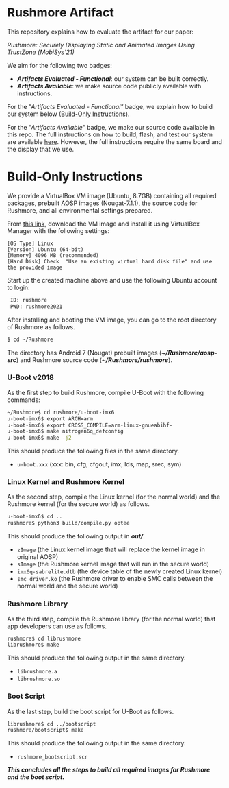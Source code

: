 # Rushmore Artifact

This repository explains how to evaluate the artifact for our paper: 

_Rushmore: Securely Displaying Static and Animated Images Using TrustZone (MobiSys'21)_

We aim for the following two badges:
- **_Artifacts Evaluated - Functional_**: our system can be built correctly. 
- **_Artifacts Available_**: we make source code publicly available with instructions.

For the _"Artifacts Evaluated - Functional"_ badge, we explain how to build our system below ([Build-Only Instructions](#build-only)).

For the _"Artifacts Available"_ badge, we make our source code available in this repo. The full instructions on how to build, flash, and test our system are available [here](README.md). However, the full instructions require the same board and the display that we use.


<a name="build-only"></a>  
# Build-Only Instructions
 
We provide a VirtualBox VM image (Ubuntu, 8.7GB) containing all required packages, prebuilt AOSP images (Nougat-7.1.1), the source code for Rushmore, and all environmental settings prepared.

From [this link](https://drive.google.com/file/d/1UTwoowsseZpnz27dSORehDBXVNfIXwBm/view?usp=sharing), download the VM image and install it using VirtualBox Manager with the following settings:
```
[OS Type] Linux
[Version] Ubuntu (64-bit)
[Memory] 4096 MB (recommended)
[Hard Disk] Check  "Use an existing virtual hard disk file" and use the provided image
``` 

Start up the created machine above and use the following Ubuntu account to login: 
```sh
 ID: rushmore
 PWD: rushmore2021
```

After  installing and booting the VM image, you can go to the root directory of Rushmore as follows.
```sh
$ cd ~/Rushmore
```

The directory has Android 7 (Nougat) prebuilt images (**_~/Rushmore/aosp-src_**) and Rushmore source code (**_~/Rushmore/rushmore_**).

### U-Boot v2018
As the first step to build Rushmore, compile U-Boot with the following commands:
```sh
~/Rushmore$ cd rushmore/u-boot-imx6
u-boot-imx6$ export ARCH=arm
u-boot-imx6$ export CROSS_COMPILE=arm-linux-gnueabihf-
u-boot-imx6$ make nitrogen6q_defconfig
u-boot-imx6$ make -j2
```
This should produce the following files in the same directory.
* `u-boot.xxx` (xxx: bin, cfg, cfgout, imx, lds, map, srec, sym)

<a name="kernel"></a>  
### Linux Kernel and Rushmore Kernel
As the second step, compile the Linux kernel (for the normal world) and the Rushmore kernel (for the secure world) as follows.
```sh
u-boot-imx6$ cd ..
rushmore$ python3 build/compile.py optee 
```
This should produce the following output in ***out/***.
* `zImage` (the Linux kernel image that will replace the kernel image in original AOSP)
* `sImage` (the Rushmore kernel image that will run in the secure world)
* `imx6q-sabrelite.dtb` (the device table of the newly created Linux kernel)
* `smc_driver.ko` (the Rushmore driver to enable SMC calls between the normal world and the secure world)

### Rushmore Library

As the third step, compile the Rushmore library (for the normal world) that app developers can use as follows.

```sh
rushmore$ cd librushmore
librushmore$ make
```
This should produce the following output in the same directory.
* `librushmore.a`
* `librushmore.so` 

### Boot Script
As the last step, build the boot script for U-Boot as follows.
   ```sh
   librushmore$ cd ../bootscript
   rushmore/bootscript$ make
   ```
This should produce the following output in the same directory.
* `rushmore_bootscript.scr`

**_This concludes all the steps to build all required images for Rushmore and the boot script._**
